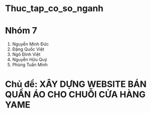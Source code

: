 # Thuc_tap_co_so_nganh
# Nhóm 7
1. Nguyễn Minh Đức
2. Đặng Quốc Việt
3. Ngô Đình Việt
4. Nguyễn Hữu Quý
5. Phùng Tuấn Minh

# Chủ đề: XÂY DỰNG WEBSITE BÁN QUẦN ÁO CHO CHUỖI CỬA HÀNG YAME





